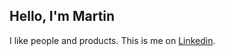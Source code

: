 ## Hello, I'm Martin

I like people and products.
This is me on [Linkedin](https://www.linkedin.com/in/martinlnielsen/).

